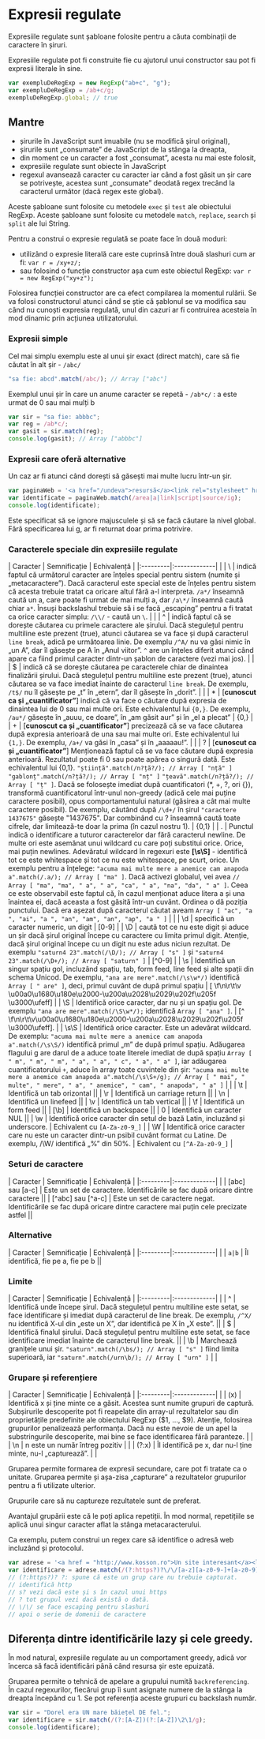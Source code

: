 # Expresii regulate

Expresiile regulate sunt șabloane folosite pentru a căuta combinații de caractere în șiruri.

Expresiile regulate pot fi construite fie cu ajutorul unui constructor sau pot fi expresii literale în sine.

```js
var exempluDeRegExp = new RegExp("ab+c", "g");
var exempluDeRegExp = /ab+c/g;
exempluDeRegExp.global; // true
```

## Mantre

- șirurile în JavaScript sunt imuabile (nu se modifică șirul original),
- șirurile sunt „consumate” de JavaScript de la stânga la dreapta,
- din moment ce un caracter a fost „consumat”, acesta nu mai este folosit,
- expresiile regulate sunt obiecte în JavaScript
- regexul avansează caracter cu caracter iar când a fost găsit un șir care se potrivește, acestea sunt „consumate” deodată regex trecând la caracterul următor (dacă regex este global).

Aceste șabloane sunt folosite cu metodele `exec` și `test` ale obiectului RegExp.
Aceste șabloane sunt folosite cu metodele `match`, `replace`, `search` și `split` ale lui String.

Pentru a construi o expresie regulată se poate face în două moduri:

- utilizând o expresie literală care este cuprinsă între două slashuri cum ar fi: `var r = /xy+z/;`
- sau folosind o funcție constructor așa cum este obiectul RegExp: `var r = new RegExp("xy+z");`

Folosirea funcției constructor are ca efect compilarea la momentul rulării. Se va folosi constructorul atunci când se știe că șablonul se va modifica sau când nu cunoști expresia regulată, unul din cazuri ar fi contruirea acesteia în mod dinamic prin acțiunea utilizatorului.

### Expresii simple

Cel mai simplu exemplu este al unui șir exact (direct match), care să fie căutat în alt șir - `/abc/`

```js
"sa fie: abcd".match(/abc/); // Array ["abc"]
```

Exemplul unui șir în care un anume caracter se repetă - `/ab*c/` : a este urmat de 0 sau mai mulți b

```js
var sir = "sa fie: abbbc";
var reg = /ab*c/;
var gasit = sir.match(reg);
console.log(gasit); // Array ["abbbc"]
```

### Expresii care oferă alternative

Un caz ar fi atunci când dorești să găsești mai multe lucru într-un șir.

```js
var paginaWeb = '<a href="/undeva">resursă</a><link rel="stylesheet" href="/style.css"><script type="text/javascript" src="/js/main.js"></script>';
var identificate = paginaWeb.match(/area|a|link|script|source/ig);
console.log(identificate);
```

Este specificat să se ignore majusculele și să se facă căutare la nivel global. Fără specificarea lui g, ar fi returnat doar prima potrivire.

### Caracterele speciale din expresiile regulate

| Caracter | Semnificație | Echivalență |
|:---------|:-------------| |
| \ | indică faptul că următorul caracter are înțeles special pentru sistem (numite și „metacaractere”). Dacă caracterul este special este de înțeles pentru sistem că acesta trebuie tratat ca oricare altul fără a-l interpreta. `/a*/` înseamnă caută un a, care poate fi urmat de mai mulți a, dar `/a\*/` înseamnă caută chiar `a*`. Însuși backslashul trebuie să i se facă „escaping” pentru a fi tratat ca orice caracter simplu: `/\\/` - caută un `\`. | |
| ^ | indică faptul că se dorește căutarea cu primele caractere ale șirului. Dacă stegulețul pentru multiline este prezent (true), atunci căutarea se va face și după caracterul `line break`, adică pe următoarea linie. De exemplu `/^A/` nu va găsi nimic în „un A”, dar îl găsește pe A în „Anul viitor”. `^` are un înțeles diferit atunci când apare ca fiind primul caracter dintr-un șablon de caractere (vezi mai jos). | |
| $ | indică că se dorește căutarea pe caracterele chiar de dinaintea finalizării șirului. Dacă stegulețul pentru multiline este prezent (true), atunci căutarea se va face imediat înainte de caracterul `line break`. De exemplu, `/t$/` nu îl găsește pe „t” în „etern”, dar îl găsește în „dorit”. | |
| * | [**cunoscut ca și „cuantificator”**] indică că va face o căutare după expresia de dinaintea lui de 0 sau mai multe ori. Este echivalentul lui `{0,}`. De exemplu, `/au*/` găsește în „auuu, ce doare”, în „am găsit aur” și în „el a plecat” | {0,} |
| + | [**cunoscut ca și „cuantificator”**] precizează că se va face căutarea după expresia anterioară de una sau mai multe ori. Este echivalentul lui `{1,}`. De exemplu, `/a+/` va găsi în „casa” și în „aaaaau!”. | |
| ? | [**cunoscut ca și „cuantificator”**] Menționează faptul că se va face căutare după expresia anterioară. Rezultatul poate fi 0 sau poate apărea o singură dată. Este echivalentul lui {0,1}. `"știință".match(/n?ță?/); // Array [ "nță" ]` `"gablonț".match(/n?ță?/); // Array [ "nț" ]` `"țeavă".match(/n?ță?/); // Array [ "ț" ]`. Dacă se folosește imediat după cuantificatori (*, +, ?, ori {}), transformă cuantificatorul într-unul non-greedy (adică cele mai puține caractere posibil), opus comportamentului natural (găsirea a cât mai multe caractere posibil). De exemplu, căutând după `/\d+/` în șirul `"caractere 1437675"` găsește "1437675". Dar combinând cu ? înseamnă caută toate cifrele, dar limitează-te doar la prima (în cazul nostru 1). | {0,1} |
| . | Punctul indică o identificare a tuturor caracterelor dar fără caracterul newline. De multe ori este asemănat unui wildcard cu care poți substitui orice. Orice, mai puțin newlines. Adevăratul wildcard în regexuri este  **[\s\S]** - identifică tot ce este whitespace și tot ce nu este whitespace, pe scurt, orice. Un exemplu pentru a înțelege: `"acuma mai multe mere a anemice cam anapoda a".match(/.a/); // Array [ "ma" ]`. Dacă activezi globalul, vei avea `// Array [ "ma", "ma", " a", " a", "ca", " a", "na", "da", " a" ]`. Ceea ce este observabil este faptul că, în cazul menționat aduce litera a și una înaintea ei, dacă aceasta a fost găsită într-un cuvânt. Ordinea o dă poziția punctului. Dacă era așezat după caracterul căutat aveam `Array [ "ac", "a ", "ai", "a ", "an", "am", "an", "ap", "a " ]` | |
| \d | specifică un caracter numeric, un digit | [0-9] |
| \D | caută tot ce nu este digit și aduce un șir dacă șirul original începe cu caractere cu limita primul digit. Atenție, dacă șirul original începe cu un digit nu este adus niciun rezultat. De exemplu `"saturn4 23".match(/\D/); // Array [ "s" ]` și `"saturn4 23".match(/\D+/); // Array [ "saturn" ]` | [^0-9] |
| \s | Identifică un singur spațiu gol, incluzând spațiu, tab, form feed, line feed și alte spații din schema Unicod. De exemplu, `"ana are mere".match(/\s\w*/)` identifică `Array [ " are" ]`, deci, primul cuvânt de după primul spațiu | [ \f\n\r\t\v​\u00a0\u1680​\u180e\u2000​-\u200a​\u2028\u2029\u202f\u205f​\u3000\ufeff] |
| \S | Identifică orice caracter, dar nu și un spațiu gol. De exemplu `"ana are mere".match(/\S\w*/);` identifică `Array [ "ana" ]`. | [^ \f\n\r\t\v​\u00a0\u1680​\u180e\u2000​-\u200a​\u2028\u2029\u202f\u205f​\u3000\ufeff]. |
| \s\S | Identifică orice caracter. Este un adevărat wildcard. De exemplu: `"acuma mai multe mere a anemice cam anapoda a".match(/\s\S/)` identifică primul „m” de după primul spațiu. Adăugarea flagului g are darul de a aduce toate literele imediat de după spațiu `Array [ " m", " m", " m", " a", " a", " c", " a", " a" ]`, iar adăugarea cuantificatorului `+`, aduce în array toate cuvintele din șir: `"acuma mai multe mere a anemice cam anapoda a".match(/\s\S+/g); // Array [ " mai", " multe", " mere", " a", " anemice", " cam", " anapoda", " a" ]` |  |
| \t | Identifică un tab orizontal ||
| \r | Identifică un carriage return ||
| \n | Identifică un linefeed ||
| \v | Identifică un tab vertical ||
| \f | Identifică un form feed ||
| [\b] | Identifică un backspace ||
| 0 | Identifică un caracter NUL ||
| \w | Identifică orice caracter din setul de bază Latin, incluzând și underscore. | Echivalent cu `[A-Za-z0-9_]` |
| \W | Identifică orice caracter care nu este un caracter dintr-un psibil cuvânt format cu Latine. De exemplu, /\W/ identifică „%” din 50%. | Echivalent cu `[^A-Za-z0-9_]` |


### Seturi de caractere

| Caracter | Semnificație | Echivalență |
|:---------|:-------------| |
| [abc] sau [a-c] | Este un set de caractere. Identificările se fac după oricare dintre caractere ||
| [^abc] sau [^a-c] | Este un set de caractere negat. Identificările se fac după oricare dintre caractere mai puțin cele precizate astfel ||

### Alternative

| Caracter | Semnificație | Echivalență |
|:---------|:-------------| |
| `a|b` | Îl identifică, fie pe a, fie pe b ||

### Limite

| Caracter | Semnificație | Echivalență |
|:---------|:-------------| |
| ^ | Identifică unde începe șirul. Dacă stegulețul pentru multiline este setat, se face identificare și imediat după caracterul de line break. De exemplu, `/^X/` nu identifică X-ul din „este un X”, dar identifică pe X în „X este”.  ||
| $ | Identifică finalul șirului. Dacă stegulețul pentru multiline este setat, se face identificare imediat înainte de caracterul line break. ||
| \b | Marchează granițele unui șir. `"saturn".match(/\bs/); // Array [ "s" ]` fiind limita superioară, iar `"saturn".match(/urn\b/); // Array [ "urn" ]` |  |

### Grupare și referențiere

| Caracter | Semnificație | Echivalență |
|:---------|:-------------| |
| (x) | Identifică x și ține minte ce a găsit. Acestea sunt numite grupuri de captură. Subșirurile descoperite pot fi reapelate din array-ul rezultatelor sau din proprietățile predefinite ale obiectului RegExp ($1, ..., $9). Atenție, folosirea grupurilor penalizează performanța. Dacă nu este nevoie de un apel la substringurile descoperite, mai bine se face identificarea fără paranteze. |  |
| \n | n este un număr întreg pozitiv |  |
| (?:x) | Îl identifică pe x, dar nu-l ține minte, nu-l „capturează”. |  |

Gruparea permite formarea de expresii secundare, care pot fi tratate ca o unitate.
Gruparea permite și așa-zisa „capturare” a rezultatelor grupurilor pentru a fi utilizate ulterior.

Grupurile care să nu captureze rezultatele sunt de preferat.

Avantajul grupării este că le poți aplica repetiții. În mod normal, repetițiile se aplică unui singur caracter aflat la stânga metacaracterului.

Ca exemplu, putem construi un regex care să identifice o adresă web incluzând și protocolul.

```js
var adrese = '<a href = "http://www.kosson.ro">Un site interesant</a><link rel="stylesheet" href="https://cloudshare.io/main.css">';
var identificare = adrese.match(/(?:https?)?\/\/[a-z][a-z0-9-]+[a-z0-9]+/ig);
// (?:https?)? ?: spune că este un grup care nu trebuie capturat.
// identifică http
// s? vezi dacă este și s în cazul unui https
// ? tot grupul vezi dacă există o dată.
// \/\/ se face escaping pentru slashuri
// apoi o serie de domenii de caractere
```

## Diferența dintre identificările lazy și cele greedy.

În mod natural, expresiile regulate au un comportament greedy, adică vor încerca să facă identificări până când resursa șir este epuizată.

Gruparea permite o tehnică de apelare a grupului numită `backreferencing`. În cazul regexurilor, fiecărui grup îi sunt asignate numere de la stânga la dreapta începând cu 1. Se pot referenția aceste grupuri cu backslash număr.

```js
var sir = "Dorel era UN mare băiețel DE fel.";
var identificare = sir.match(/(?:[A-Z])(?:[A-Z])\2\1/g);
console.log(identificare);
```

